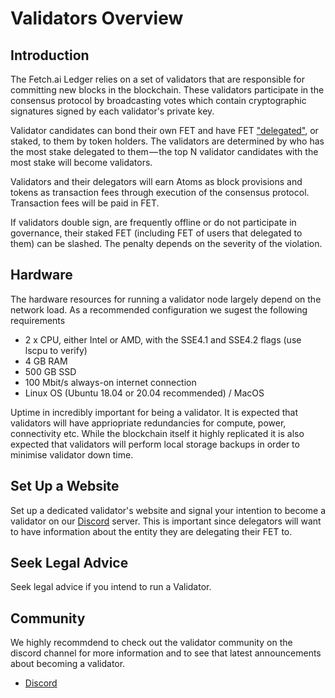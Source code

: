 # Validators Overview

## Introduction

The Fetch.ai Ledger relies on a set of validators that are responsible for committing new blocks in the blockchain. These validators participate in the consensus protocol by broadcasting votes which contain cryptographic signatures signed by each validator's private key.

Validator candidates can bond their own FET and have FET ["delegated"](../delegator-guide-cli.md), or staked, to them by token holders. The validators are determined by who has the most stake delegated to them — the top N validator candidates with the most stake will become validators.

Validators and their delegators will earn Atoms as block provisions and tokens as transaction fees through execution of the consensus protocol. Transaction fees will be paid in FET.

If validators double sign, are frequently offline or do not participate in governance, their staked FET (including FET of users that delegated to them) can be slashed. The penalty depends on the severity of the violation.

## Hardware

The hardware resources for running a validator node largely depend on the network load. As a recommended configuration we sugest the following requirements

- 2 x CPU, either Intel or AMD, with the SSE4.1 and SSE4.2 flags (use lscpu to verify)
- 4 GB RAM
- 500 GB SSD
- 100 Mbit/s always-on internet connection
- Linux OS (Ubuntu 18.04 or 20.04 recommended) / MacOS

Uptime in incredibly important for being a validator. It is expected that validators will have appriopriate redundancies for compute, power, connectivity etc. While the blockchain itself it highly replicated it is also expected that validators will perform local storage backups in order to minimise validator down time.

## Set Up a Website

Set up a dedicated validator's website and signal your intention to become a validator on our [Discord](https://discord.gg/UDzpBFa) server. This is important since delegators will want to have information about the entity they are delegating their FET to.

## Seek Legal Advice

Seek legal advice if you intend to run a Validator.

## Community

We highly recommdend to check out the validator community on the discord channel for more information and to see that latest announcements about becoming a validator.

* [Discord](https://discord.gg/UDzpBFa)
